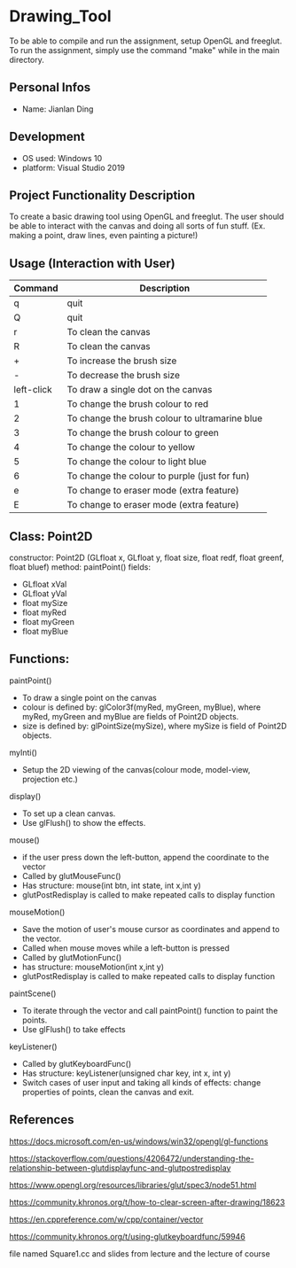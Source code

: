 # Drawing_Tool
 
 To be able to compile and run the assignment, setup OpenGL and freeglut. To run the assignment, simply use the command "make" while in the main directory. 

## Personal Infos
- Name: Jianlan Ding


## Development
- OS used: Windows 10
- platform: Visual Studio 2019

## Project Functionality Description
To create a basic drawing tool using OpenGL and freeglut. The user should be able to interact with the canvas and doing all sorts of fun stuff. (Ex. making a point, draw lines, even painting a picture!)

 
## Usage (Interaction with User)
| Command  | Description  |
|---|---|
| q  | quit  |
| Q  | quit  |
| r  | To clean the canvas  |
| R  | To clean the canvas  |
| +  | To increase the brush size |
| -  | To decrease the brush size  |
| left-click  | To draw a single dot on the canvas  |   
| 1  | To change the brush colour to red  |
| 2  | To change the brush colour to ultramarine blue  |
| 3  | To change the brush colour to green|
| 4  | To change the colour to yellow |
| 5  | To change the colour to light blue |
| 6  | To change the colour to purple (just for fun) |
| e  | To change to eraser mode (extra feature)|
| E  | To change to eraser mode (extra feature)|
## Class: Point2D
constructor: Point2D (GLfloat x,  GLfloat y, float size, float redf, float greenf, float bluef)
method: paintPoint()
fields: 
- GLfloat xVal 
- GLfloat yVal
- float mySize
- float myRed
- float myGreen
- float myBlue

     
## Functions: 

paintPoint()
 - To draw a single point on the canvas
 - colour is defined by: glColor3f(myRed, myGreen, myBlue), where myRed, myGreen and myBlue are fields of Point2D objects.
 - size is defined by: glPointSize(mySize), where mySize is field of Point2D objects.

myInti()
- Setup the 2D viewing of the canvas(colour mode, model-view, projection etc.)

display()
 - To set up a clean canvas.
 - Use glFlush() to show the effects.
 

mouse()
- if the user press down the left-button, append the coordinate to the vector 
- Called by glutMouseFunc()
- Has structure: mouse(int btn, int state, int x,int y) 
- glutPostRedisplay is called to make repeated calls to display function
 

mouseMotion()
- Save the motion of user's mouse cursor as coordinates and append to the vector.
- Called when mouse moves while a left-button is pressed 
- Called by glutMotionFunc()
- has structure: mouseMotion(int x,int y) 
- glutPostRedisplay is called to make repeated calls to display function
 

paintScene()
- To iterate through the vector and call paintPoint() function to paint the points.
- Use glFlush() to take effects

keyListener()
- Called by glutKeyboardFunc()
- Has structure: keyListener(unsigned char key, int x, int y)
- Switch cases of user input and taking all kinds of effects: change properties of points, clean the canvas and exit. 


## References

 https://docs.microsoft.com/en-us/windows/win32/opengl/gl-functions
 
 https://stackoverflow.com/questions/4206472/understanding-the-relationship-between-glutdisplayfunc-and-glutpostredisplay
 
 https://www.opengl.org/resources/libraries/glut/spec3/node51.html
 
 https://community.khronos.org/t/how-to-clear-screen-after-drawing/18623
 
 https://en.cppreference.com/w/cpp/container/vector
 
 https://community.khronos.org/t/using-glutkeyboardfunc/59946

file named Square1.cc and slides from lecture and the lecture of course
 
 
